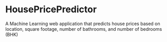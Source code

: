 # HousePricePredictor
A Machine Learning web application that predicts house prices based on location, square footage, number of bathrooms, and number of bedrooms (BHK)
